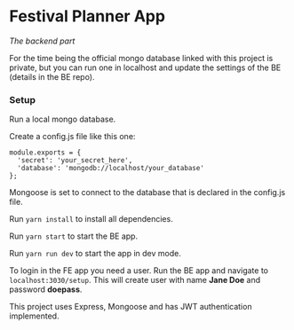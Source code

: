 # Festival Planner App
_The backend part_

For the time being the official mongo database linked with this project is private, but you can run one in localhost and update the settings of the BE (details in the BE repo).

### Setup
Run a local mongo database.

Create a config.js file like this one:

```
module.exports = {
  'secret': 'your_secret_here',
  'database': 'mongodb://localhost/your_database'
};

```

Mongoose is set to connect to the database that is declared in the config.js file.


Run `yarn install` to install all dependencies.

Run `yarn start` to start the BE app.

Run `yarn run dev` to start the app in dev mode.

To login in the FE app you need a user. Run the BE app and navigate to `localhost:3030/setup`. This will create user with name **Jane Doe** and password **doepass**.

This project uses Express, Mongoose and has JWT authentication implemented.
